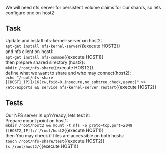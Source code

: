 
We will need nfs server for persistent volume claims for our shards, so lets configure one on host2

## Task
Update and install nfs-kernel-server on host2:<br>
`apt-get install nfs-kernel-server`{{execute HOST2}}<br>
and nfs client on host1:<br>
`apt-get install nfs-common`{{execute HOST1}}<br>
then prepare shared sirectory (host2):<br>
`mkdir /root/nfs-share`{{execute HOST2}}<br>
define what we want to share and who may connect(host2):<br>
`echo "/root/nfs-share [[HOST1_IP]]/16(rw,fsid=0,insecure,no_subtree_check,async)" >> /etc/exports &&
service nfs-kernel-server restart`{{execute HOST2}}<br>
## Tests
Our NFS server is up'n'ready, lets test it:<br>
Prepare mount point on host1:<br>
`mkdir /root/host2 &&
mount -t nfs -o proto=tcp,port=2049 [[HOST2_IP]]:/ /root/host2`{{execute HOST1}}<br>
then You may check if files are accessible on both hosts:<br>
`touch /root/nfs-share/test`{{execute HOST2}}<br>
`ls /root/host2/`{{execute HOST1}}<br>
